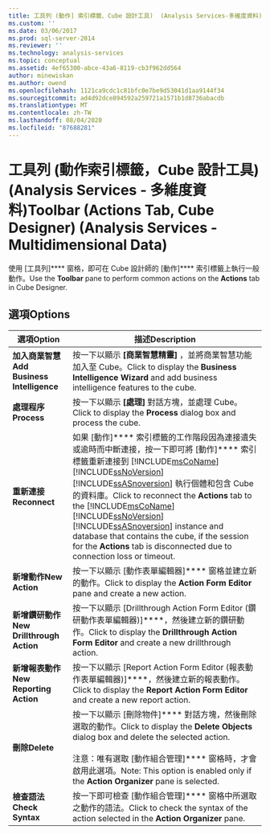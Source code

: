 ```yaml
---
title: 工具列 (動作] 索引標籤、Cube 設計工具)  (Analysis Services-多維度資料) |Microsoft Docs
ms.custom: ''
ms.date: 03/06/2017
ms.prod: sql-server-2014
ms.reviewer: ''
ms.technology: analysis-services
ms.topic: conceptual
ms.assetid: 4ef65300-abce-43a6-8119-cb3f962dd564
author: minewiskan
ms.author: owend
ms.openlocfilehash: 1121ca9cdc1c81bfc0e7be9d53041d1aa9144f34
ms.sourcegitcommit: ad4d92dce894592a259721a1571b1d8736abacdb
ms.translationtype: MT
ms.contentlocale: zh-TW
ms.lasthandoff: 08/04/2020
ms.locfileid: "87688281"
---
```

# <a name="toolbar-actions-tab-cube-designer-analysis-services---multidimensional-data"></a><span data-ttu-id="e44c0-102">工具列 (動作索引標籤，Cube 設計工具) (Analysis Services - 多維度資料)</span><span class="sxs-lookup"><span data-stu-id="e44c0-102">Toolbar (Actions Tab, Cube Designer) (Analysis Services - Multidimensional Data)</span></span>
  <span data-ttu-id="e44c0-103">使用 [工具列]\*\*\*\* 窗格，即可在 Cube 設計師的 [動作]\*\*\*\* 索引標籤上執行一般動作。</span><span class="sxs-lookup"><span data-stu-id="e44c0-103">Use the **Toolbar** pane to perform common actions on the **Actions** tab in Cube Designer.</span></span>  
  
## <a name="options"></a><span data-ttu-id="e44c0-104">選項</span><span class="sxs-lookup"><span data-stu-id="e44c0-104">Options</span></span>  
  
|<span data-ttu-id="e44c0-105">選項</span><span class="sxs-lookup"><span data-stu-id="e44c0-105">Option</span></span>|<span data-ttu-id="e44c0-106">描述</span><span class="sxs-lookup"><span data-stu-id="e44c0-106">Description</span></span>|  
|------------|-----------------|  
|<span data-ttu-id="e44c0-107">**加入商業智慧**</span><span class="sxs-lookup"><span data-stu-id="e44c0-107">**Add Business Intelligence**</span></span>|<span data-ttu-id="e44c0-108">按一下以顯示 **[商業智慧精靈]** ，並將商業智慧功能加入至 Cube。</span><span class="sxs-lookup"><span data-stu-id="e44c0-108">Click to display the **Business Intelligence Wizard** and add business intelligence features to the cube.</span></span>|  
|<span data-ttu-id="e44c0-109">**處理程序**</span><span class="sxs-lookup"><span data-stu-id="e44c0-109">**Process**</span></span>|<span data-ttu-id="e44c0-110">按一下以顯示 **[處理]** 對話方塊，並處理 Cube。</span><span class="sxs-lookup"><span data-stu-id="e44c0-110">Click to display the **Process** dialog box and process the cube.</span></span>|  
|<span data-ttu-id="e44c0-111">**重新連接**</span><span class="sxs-lookup"><span data-stu-id="e44c0-111">**Reconnect**</span></span>|<span data-ttu-id="e44c0-112">如果 [動作]\*\*\*\* 索引標籤的工作階段因為連接遺失或逾時而中斷連接，按一下即可將 [動作]\*\*\*\* 索引標籤重新連接到 [!INCLUDE[msCoName](../includes/msconame-md.md)] [!INCLUDE[ssNoVersion](../includes/ssnoversion-md.md)] [!INCLUDE[ssASnoversion](../includes/ssasnoversion-md.md)] 執行個體和包含 Cube 的資料庫。</span><span class="sxs-lookup"><span data-stu-id="e44c0-112">Click to reconnect the **Actions** tab to the [!INCLUDE[msCoName](../includes/msconame-md.md)] [!INCLUDE[ssNoVersion](../includes/ssnoversion-md.md)] [!INCLUDE[ssASnoversion](../includes/ssasnoversion-md.md)] instance and database that contains the cube, if the session for the **Actions** tab is disconnected due to connection loss or timeout.</span></span>|  
|<span data-ttu-id="e44c0-113">**新增動作**</span><span class="sxs-lookup"><span data-stu-id="e44c0-113">**New Action**</span></span>|<span data-ttu-id="e44c0-114">按一下以顯示 [動作表單編輯器]\*\*\*\* 窗格並建立新的動作。</span><span class="sxs-lookup"><span data-stu-id="e44c0-114">Click to display the **Action Form Editor** pane and create a new action.</span></span>|  
|<span data-ttu-id="e44c0-115">**新增鑽研動作**</span><span class="sxs-lookup"><span data-stu-id="e44c0-115">**New Drillthrough Action**</span></span>|<span data-ttu-id="e44c0-116">按一下以顯示 [Drillthrough Action Form Editor (鑽研動作表單編輯器)]\*\*\*\*，然後建立新的鑽研動作。</span><span class="sxs-lookup"><span data-stu-id="e44c0-116">Click to display the **Drillthrough Action Form Editor** and create a new drillthrough action.</span></span>|  
|<span data-ttu-id="e44c0-117">**新增報表動作**</span><span class="sxs-lookup"><span data-stu-id="e44c0-117">**New Reporting Action**</span></span>|<span data-ttu-id="e44c0-118">按一下以顯示 [Report Action Form Editor (報表動作表單編輯器)]\*\*\*\*，然後建立新的報表動作。</span><span class="sxs-lookup"><span data-stu-id="e44c0-118">Click to display the **Report Action Form Editor** and create a new report action.</span></span>|  
|<span data-ttu-id="e44c0-119">**刪除**</span><span class="sxs-lookup"><span data-stu-id="e44c0-119">**Delete**</span></span>|<span data-ttu-id="e44c0-120">按一下以顯示 [刪除物件]\*\*\*\* 對話方塊，然後刪除選取的動作。</span><span class="sxs-lookup"><span data-stu-id="e44c0-120">Click to display the **Delete Objects** dialog box and delete the selected action.</span></span><br /><br /> <span data-ttu-id="e44c0-121">注意：唯有選取 [動作組合管理]\*\*\*\* 窗格時，才會啟用此選項。</span><span class="sxs-lookup"><span data-stu-id="e44c0-121">Note: This option is enabled only if the **Action Organizer** pane is selected.</span></span>|  
|<span data-ttu-id="e44c0-122">**檢查語法**</span><span class="sxs-lookup"><span data-stu-id="e44c0-122">**Check Syntax**</span></span>|<span data-ttu-id="e44c0-123">按一下即可檢查 [動作組合管理]\*\*\*\* 窗格中所選取之動作的語法。</span><span class="sxs-lookup"><span data-stu-id="e44c0-123">Click to check the syntax of the action selected in the **Action Organizer** pane.</span></span>|  
  
  

